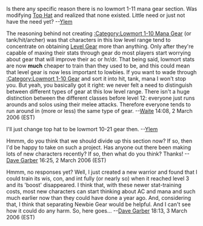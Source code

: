 Is there any specific reason there is no lowmort 1-11 mana gear section.
Was modifying [Top Hat](Top_Hat "wikilink") and realized that none
existed. Little need or just not have the need yet?
--[Ylem](:User:Ylem.md "wikilink")

The reasoning behind not creating [:Category:Lowmort 1-10 Mana
Gear](:Category:Lowmort_1-10_Mana_Gear "wikilink") (or tank/hit/archer)
was that characters in this low level range tend to concentrate on
obtaining [Level Gear](:Category:Level_Gear.md "wikilink") more than
anything. Only after they're capable of maxing their stats through gear
do most players start worrying about gear that will improve their ac or
hr/dr. That being said, lowmort stats are now **much** cheaper to train
than they used to be, and this could mean that level gear is now less
important to lowbies. If you want to wade through [:Category:Lowmort
1-10 Gear](:Category:Lowmort_1-10_Gear "wikilink") and sort it into hit,
tank, mana I won't stop you. But yeah, you basically got it right: we
never felt a need to distinguish between different types of gear at this
low level range. There isn't a huge distinction between the different
classes before level 12: everyone just runs arounds and solos using
their melee attacks. Therefore everyone tends to run around in (more or
less) the same type of gear. --[Waite](User:Waite.md "wikilink") 14:08,
2 March 2006 (EST)

I'll just change top hat to be lowmort 10-21 gear then.
--[Ylem](:User:Ylem.md "wikilink")

Hmmm, do you think that we should divide up this section now? If so,
then I'd be happy to take on such a project. Has anyone out there been
making lots of new characters recently? If so, then what do you think?
Thanks! --[Dave Garber](User:DaveGarber1975.md "wikilink") 16:25, 2
March 2006 (EST)

Hmmm, no responses yet? Well, I just created a new warrior and found
that I could train its wis, con, and int fully (or nearly so) when it
reached level 3 and its 'boost' disappeared. I think that, with these
newer stat-training costs, most new characters can start thinking about
AC and mana and such much earlier now than they could have done a year
ago. And, considering that, I think that separating Newbie Gear would be
helpful. And I can't see how it could do any harm. So, here goes...
--[Dave Garber](User:DaveGarber1975.md "wikilink") 18:13, 3 March 2006
(EST)
